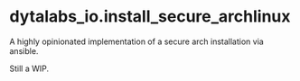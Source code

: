 dytalabs_io.install_secure_archlinux
=========

A highly opinionated implementation of a secure arch installation via ansible.

Still a WIP.
